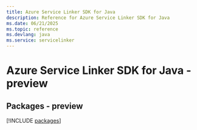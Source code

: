 ```yaml
---
title: Azure Service Linker SDK for Java
description: Reference for Azure Service Linker SDK for Java
ms.date: 06/21/2025
ms.topic: reference
ms.devlang: java
ms.service: servicelinker
---
```

# Azure Service Linker SDK for Java - preview
## Packages - preview
[!INCLUDE [packages](service-linker-index.md)]